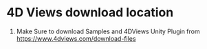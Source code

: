# 4D Views download location
1. Make Sure to download Samples  and 4DViews Unity Plugin from 
https://www.4dviews.com/download-files

